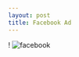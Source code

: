 ```yaml
---
layout: post
title: Facebook Ad
---
```

!
![facebook](https://farm9.staticflickr.com/8704/16927666241_9df3921e4c_o.jpg)
